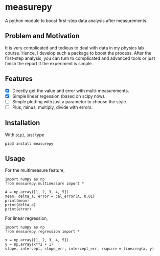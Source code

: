 # measurepy
A python module to boost first-step data analysis after measurements.

## Problem and Motivation

It is very complicated and tedious to deal with data in my physics lab course. Hence, I develop such a package to boost the process. After the first-step analysis, you can turn to complicated and advanced tools or just finish the report if the experiment is simple.

## Features

- [x] Directly get the value and error with multi-measurements.
- [x] Simple linear regession (based on scipy now).
- [ ] Simple plotting with just a parameter to choose the style.
- [ ] Plus, minus, multiply, divide with errors.

## Installation

With `pip3`, just type

    pip3 install measurepy


## Usage

For the multimeasure feature,

    import numpy as np
    from measurepy.multimeasure import *

    A = np.array([1, 2, 3, 4, 5])
    mean, delta_a, error = cal_error(A, 0.01)
    print(mean)
    print(delta_a)
    print(error)

For linear regression,

    import numpy as np
    from measurepy.regression import *

    x = np.array([1, 2, 3, 4, 5])
    y = np.array(x**2 + 1)
    slope, intercept, slope_err, intercept_err, rsquare = lineareg(x, y)
